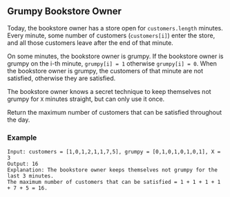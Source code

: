 ## Grumpy Bookstore Owner

Today, the bookstore owner has a store open for `customers.length` minutes. Every minute, some number of customers (`customers[i]`) enter the store, and all those customers leave after the end of that minute.

On some minutes, the bookstore owner is grumpy. If the bookstore owner is grumpy on the i-th minute, `grumpy[i] = 1`
otherwise `grumpy[i] = 0`. When the bookstore owner is grumpy, the customers of that minute are not satisfied, otherwise they are satisfied.

The bookstore owner knows a secret technique to keep themselves not grumpy for `X` minutes straight, but can only use it once.

Return the maximum number of customers that can be satisfied throughout the day.

### Example
```
Input: customers = [1,0,1,2,1,1,7,5], grumpy = [0,1,0,1,0,1,0,1], X = 3
Output: 16
Explanation: The bookstore owner keeps themselves not grumpy for the last 3 minutes. 
The maximum number of customers that can be satisfied = 1 + 1 + 1 + 1 + 7 + 5 = 16.
```